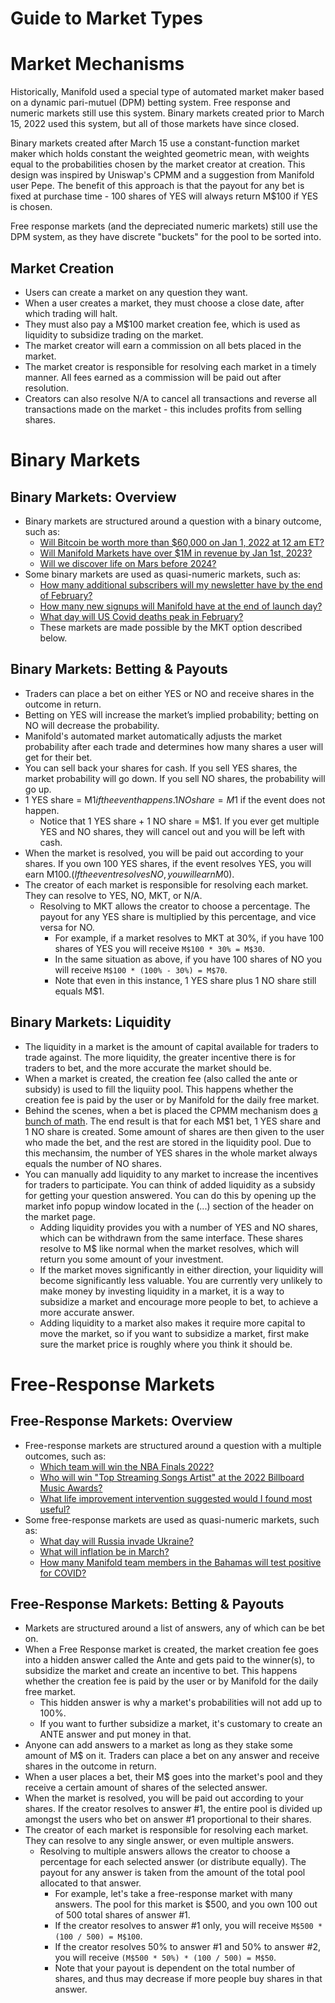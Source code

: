 # Guide to Market Types

# Market Mechanisms

Historically, Manifold used a special type of automated market maker based on a dynamic pari-mutuel (DPM) betting
system. Free response and numeric markets still use this system. Binary markets created prior to March 15, 2022 used
this system, but all of those markets have since closed.

Binary markets created after March 15 use a constant-function market maker which holds constant the weighted geometric
mean, with weights equal to the probabilities chosen by the market creator at creation. This design was inspired by
Uniswap's CPMM and a suggestion from Manifold user Pepe. The benefit of this approach is that the payout for any bet
is fixed at purchase time - 100 shares of YES will always return M$100 if YES is chosen.

Free response markets (and the depreciated numeric markets) still use the DPM system, as they have discrete "buckets"
for the pool to be sorted into.

## Market Creation

- Users can create a market on any question they want.
- When a user creates a market, they must choose a close date, after which trading will halt.
- They must also pay a M$100 market creation fee, which is used as liquidity to subsidize trading on the market.
- The market creator will earn a commission on all bets placed in the market.
- The market creator is responsible for resolving each market in a timely manner. All fees earned as a commission will be paid out after resolution.
- Creators can also resolve N/A to cancel all transactions and reverse all transactions made on the market - this includes profits from selling shares.

# Binary Markets

## Binary Markets: Overview

- Binary markets are structured around a question with a binary outcome, such as:
  - [Will Bitcoin be worth more than $60,000 on Jan 1, 2022 at 12 am ET?](https://manifold.markets/SG/will-bitcoin-be-worth-more-than-600)
  - [Will Manifold Markets have over $1M in revenue by Jan 1st, 2023?](https://manifold.markets/ManifoldMarkets/will-mantic-markets-have-over-1m)
  - [Will we discover life on Mars before 2024?](https://manifold.markets/LarsDoucet/will-we-discover-life-on-mars-befor)
- Some binary markets are used as quasi-numeric markets, such as:
  - [How many additional subscribers will my newsletter have by the end of February?](https://manifold.markets/Nu%C3%B1oSempere/how-many-additional-subscribers-wil)
  - [How many new signups will Manifold have at the end of launch day?](https://manifold.markets/ManifoldMarkets/how-many-new-signups-will-manifold)
  - [What day will US Covid deaths peak in February?](https://manifold.markets/JamesGrugett/what-day-will-us-covid-deaths-peak)
  - These markets are made possible by the MKT option described below.

## Binary Markets: Betting & Payouts

- Traders can place a bet on either YES or NO and receive shares in the outcome in return.
- Betting on YES will increase the market’s implied probability; betting on NO will decrease the probability.
- Manifold's automated market automatically adjusts the market probability after each trade and determines how many shares a user will get for their bet.
- You can sell back your shares for cash. If you sell YES shares, the market probability will go down. If you sell NO shares, the probability will go up.
- 1 YES share = M$1 if the event happens. 1 NO share = M$1 if the event does not happen.
  - Notice that 1 YES share + 1 NO share = M$1. If you ever get multiple YES and NO shares, they will cancel out and you will be left with cash.
- When the market is resolved, you will be paid out according to your shares. If you own 100 YES shares, if the event resolves YES, you will earn M$100. (If the event resolves NO, you will earn M$0).
- The creator of each market is responsible for resolving each market. They can resolve to YES, NO, MKT, or N/A.
  - Resolving to MKT allows the creator to choose a percentage. The payout for any YES share is multiplied by this percentage, and vice versa for NO.
    - For example, if a market resolves to MKT at 30%, if you have 100 shares of YES you will receive `M$100 * 30% = M$30`.
    - In the same situation as above, if you have 100 shares of NO you will receive `M$100 * (100% - 30%) = M$70`.
    - Note that even in this instance, 1 YES share plus 1 NO share still equals M$1.

## Binary Markets: Liquidity

- The liquidity in a market is the amount of capital available for traders to trade against. The more liquidity, the greater incentive there is for traders to bet, and the more accurate the market should be.
- When a market is created, the creation fee (also called the ante or subsidy) is used to fill the liquiity pool. This happens whether the creation fee is paid by the user or by Manifold for the daily free market.
- Behind the scenes, when a bet is placed the CPMM mechanism does [a bunch of math](http://bit.ly/maniswap). The end result is that for each M$1 bet, 1 YES share and 1 NO share is created. Some amount of shares are then given to the user who made the bet, and the rest are stored in the liquidity pool.
  Due to this mechansim, the number of YES shares in the whole market always equals the number of NO shares.
- You can manually add liquidity to any market to increase the incentives for traders to participate. You can think of added liquidity as a subsidy for getting your question answered. You can do this by opening up the market info popup window located in the (...) section of the header on the market page.
  - Adding liquidity provides you with a number of YES and NO shares, which can be withdrawn from the same interface. These shares resolve to M$ like normal when the market resolves, which will return you some amount of your investment.
  - If the market moves significantly in either direction, your liquidity will become significantly less valuable. You are currently very unlikely to make money by investing liquidity in a market, it is a way to subsidize a market and encourage more people to bet, to achieve a more accurate answer.
  - Adding liquidity to a market also makes it require more capital to move the market, so if you want to subsidize a market, first make sure the market price is roughly where you think it should be.

# Free-Response Markets

## Free-Response Markets: Overview

- Free-response markets are structured around a question with a multiple outcomes, such as:
  - [Which team will win the NBA Finals 2022?](https://manifold.markets/howtodowtle/which-team-will-win-the-nba-finals)
  - [Who will win "Top Streaming Songs Artist" at the 2022 Billboard Music Awards?](https://manifold.markets/Predictor/who-will-win-top-streaming-songs-ar)
  - [What life improvement intervention suggested would I found most useful?](https://manifold.markets/vlad/what-life-improvement-intervention)
- Some free-response markets are used as quasi-numeric markets, such as:
  - [What day will Russia invade Ukraine?](https://manifold.markets/Duncan/what-day-will-russia-invade-ukraine)
  - [What will inflation be in March?](https://manifold.markets/ManifoldMarkets/what-will-inflation-be-in-march)
  - [How many Manifold team members in the Bahamas will test positive for COVID?](https://manifold.markets/Sinclair/how-many-manifold-team-members-in-t)

## Free-Response Markets: Betting & Payouts

- Markets are structured around a list of answers, any of which can be bet on.
- When a Free Response market is created, the market creation fee goes into a hidden answer called the Ante and gets paid to the winner(s), to subsidize the market and create an incentive to bet. This happens whether the creation fee is paid by the user or by Manifold for the daily free market.
  - This hidden answer is why a market's probabilities will not add up to 100%.
  - If you want to further subsidize a market, it's customary to create an ANTE answer and put money in that.
- Anyone can add answers to a market as long as they stake some amount of M$ on it. Traders can place a bet on any answer and receive shares in the outcome in return.
- When a user places a bet, their M$ goes into the market's pool and they receive a certain amount of shares of the selected answer.
- When the market is resolved, you will be paid out according to your shares. If the creator resolves to answer #1, the entire pool is divided up amongst the users who bet on answer #1 proportional to their shares.
- The creator of each market is responsible for resolving each market. They can resolve to any single answer, or even multiple answers.
  - Resolving to multiple answers allows the creator to choose a percentage for each selected answer (or distribute equally). The payout for any answer is taken from the amount of the total pool allocated to that answer.
    - For example, let's take a free-response market with many answers. The pool for this market is $500, and you own 100 out of 500 total shares of answer #1.
    - If the creator resolves to answer #1 only, you will receive `M$500 * (100 / 500) = M$100`.
    - If the creator resolves 50% to answer #1 and 50% to answer #2, you will receive `(M$500 * 50%) * (100 / 500) = M$50`.
    - Note that your payout is dependent on the total number of shares, and thus may decrease if more people buy shares in that answer.
